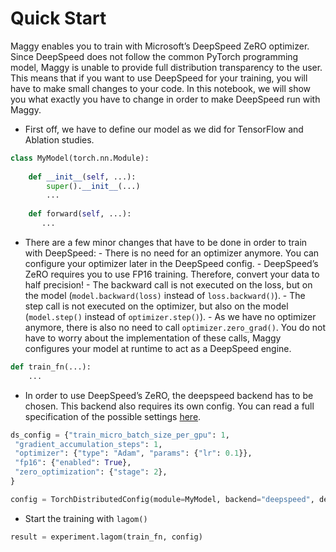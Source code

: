 # Quick Start

Maggy enables you to train with Microsoft’s DeepSpeed ZeRO optimizer. Since DeepSpeed does not follow the common 
PyTorch programming model, Maggy is unable to provide full distribution transparency to the user. 
This means that if you want to use DeepSpeed for your training, you will have to make small changes 
to your code. In this notebook, we will show you what exactly you have to change in order to make 
DeepSpeed run with Maggy.

* First off, we have to define our model as we did for TensorFlow and Ablation studies.
```py
class MyModel(torch.nn.Module):
    
    def __init__(self, ...):
        super().__init__(...)
        ...
        
    def forward(self, ...):
       ...
```

* There are a few minor changes that have to be done in order to train with DeepSpeed: - There is no need for an 
optimizer anymore. You can configure your optimizer later in the DeepSpeed config. - DeepSpeed’s ZeRO requires you to 
use FP16 training. Therefore, convert your data to half precision! - The backward call is not executed on the loss, 
but on the model (```model.backward(loss)``` instead of ```loss.backward()```). - 
The step call is not executed on the optimizer, 
but also on the model (```model.step()``` instead of ```optimizer.step()```). - 
As we have no optimizer anymore, there is also 
no need to call ```optimizer.zero_grad()```. 
You do not have to worry about the implementation of these calls, 
Maggy configures your model at runtime to act as a DeepSpeed engine.
```py
def train_fn(...):
    ...
```

* In order to use DeepSpeed’s ZeRO, the deepspeed backend has to be chosen. This 
backend also requires its own config. You can read a full specification of the possible settings 
[here](https://www.deepspeed.ai/docs/config-json/#zero-optimizations-for-fp16-training).
```py
ds_config = {"train_micro_batch_size_per_gpu": 1,
 "gradient_accumulation_steps": 1,
 "optimizer": {"type": "Adam", "params": {"lr": 0.1}},
 "fp16": {"enabled": True},
 "zero_optimization": {"stage": 2},
}

config = TorchDistributedConfig(module=MyModel, backend="deepspeed", deepspeed_config=ds_config, ...)
```

* Start the training with ```lagom()```
```py
result = experiment.lagom(train_fn, config)
```